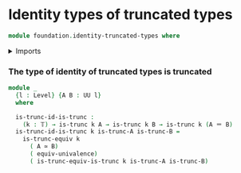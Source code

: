 # Identity types of truncated types

```agda
module foundation.identity-truncated-types where
```

<details><summary>Imports</summary>
```agda
open import foundation-core.equivalences
open import foundation-core.truncation-levels
open import foundation-core.universe-levels
open import foundation.identity-types
open import foundation.truncated-types
open import foundation.univalence
```
</details>

### The type of identity of truncated types is truncated

```agda
module _
  {l : Level} {A B : UU l}
  where

  is-trunc-id-is-trunc :
    (k : 𝕋) → is-trunc k A → is-trunc k B → is-trunc k (A ＝ B)
  is-trunc-id-is-trunc k is-trunc-A is-trunc-B =
    is-trunc-equiv k
      ( A ≃ B)
      ( equiv-univalence)
      ( is-trunc-equiv-is-trunc k is-trunc-A is-trunc-B)
```
